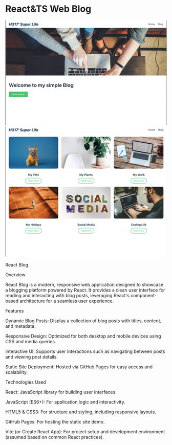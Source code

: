 # React&TS Web Blog

![example](home.png)
![exemple2](blog.png)


React Blog

Overview

React Blog is a modern, responsive web application designed to showcase a blogging platform powered by React. It provides a clean user interface for reading and interacting with blog posts, leveraging React's component-based architecture for a seamless user experience.

Features


Dynamic Blog Posts: Display a collection of blog posts with titles, content, and metadata.



Responsive Design: Optimized for both desktop and mobile devices using CSS and media queries.

Interactive UI: Supports user interactions such as navigating between posts and viewing post details.



Static Site Deployment: Hosted via GitHub Pages for easy access and scalability.

Technologies Used





React: JavaScript library for building user interfaces.



JavaScript (ES6+): For application logic and interactivity.



HTML5 & CSS3: For structure and styling, including responsive layouts.



GitHub Pages: For hosting the static site demo.



Vite (or Create React App): For project setup and development environment (assumed based on common React practices).
